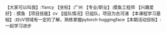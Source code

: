 【大家可以叫我】:Yancy
【坐标】:广州
【专业/职业】:摸鱼工程师
【兴趣爱好】: 摸鱼
【项目技能】cv
【组队情况】已组队，项目为古河渚
【本课程学习基础】:对cV领域有一定的了解，熟练掌握pytorch huggingface【本期活动目标】:一起学习进步